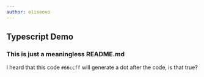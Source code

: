 ```yaml
---
author: eliseovo
---
```


## Typescript Demo

### This is just a meaningless README.md

I heard that this code `#66ccff` will generate a dot after the code, is that true?
